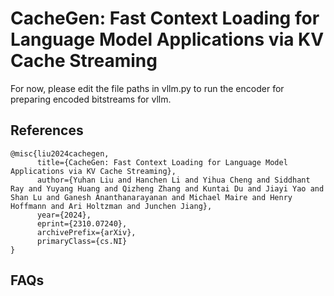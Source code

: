 # CacheGen: Fast Context Loading for Language Model Applications via KV Cache Streaming

For now, please edit the file paths in vllm.py to run the encoder for preparing encoded bitstreams for vllm. 


## References

```
@misc{liu2024cachegen,
      title={CacheGen: Fast Context Loading for Language Model Applications via KV Cache Streaming}, 
      author={Yuhan Liu and Hanchen Li and Yihua Cheng and Siddhant Ray and Yuyang Huang and Qizheng Zhang and Kuntai Du and Jiayi Yao and Shan Lu and Ganesh Ananthanarayanan and Michael Maire and Henry Hoffmann and Ari Holtzman and Junchen Jiang},
      year={2024},
      eprint={2310.07240},
      archivePrefix={arXiv},
      primaryClass={cs.NI}
}
```

## FAQs
